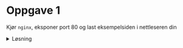 # Oppgave 1

Kjør `nginx`, eksponer port 80 og last eksempelsiden i nettleseren din

<details>
<summary>Løsning</summary>

```
❯ docker run -p 80:80 nginx
❯ curl localhost
```
</details>